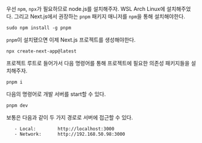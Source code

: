 우선 `npm`, `npx`가 필요하므로 node.js를 설치해주자. WSL Arch Linux에 설치해주었다.
그리고 Next.js에서 권장하는 `pnpm` 패키지 매니저를 `npm`을 통해 설치해야한다.
```
sudo npm install -g pnpm
```

`pnpm`이 설치됐으면 이제 Next.js 프로젝트를 생성해야한다.
```
npx create-next-app@latest
```
프로젝트 루트로 들어가서 다음 명령어를 통해 프로젝트에 필요한 의존성 패키지들을 설치해주자.
```
pnpm i
```
다음의 명령어로 개발 서버를 start할 수 있다.
```
pnpm dev
```

보통은 다음과 같이 두 가지 경로로 서버에 접근할 수 있다.
```
   - Local:        http://localhost:3000
   - Network:      http://192.168.50.98:3000
```
